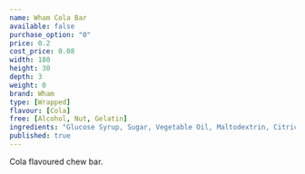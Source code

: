 ```yaml
---
name: Wham Cola Bar
available: false
purchase_option: "0"
price: 0.2
cost_price: 0.08
width: 180
height: 30
depth: 3
weight: 0
brand: Wham
type: [Wrapped]
flavour: [Cola]
free: [Alcohol, Nut, Gelatin]
ingredients: "Glucose Syrup, Sugar, Vegetable Oil, Maltodextrin, Citric Acid, Milk Protein, Glycerol: E422, Emulsifier: Soya Lecithin, E322. Colours: Beetroot, Caramel"
published: true
---
```

Cola flavoured chew bar.